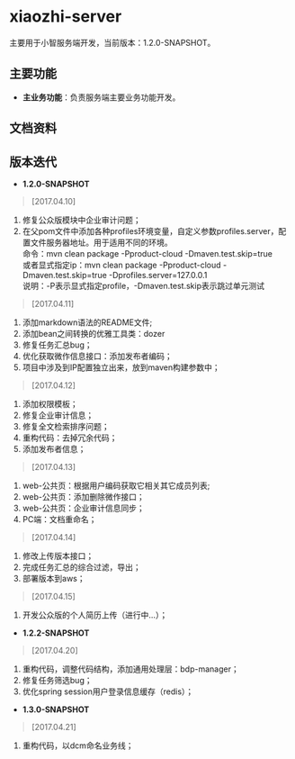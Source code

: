 # xiaozhi-server
主要用于小智服务端开发，当前版本：1.2.0-SNAPSHOT。

## 主要功能

* **主业务功能**：负责服务端主要业务功能开发。


## 文档资料


## 版本迭代

* **1.2.0-SNAPSHOT**

>  [2017.04.10]
1. 修复公众版模块中企业审计问题；
2. 在父pom文件中添加各种profiles环境变量，自定义参数profiles.server，配置文件服务器地址。用于适用不同的环境。  
        命令：mvn clean package -Pproduct-cloud -Dmaven.test.skip=true  
        或者显式指定ip：mvn clean package -Pproduct-cloud -Dmaven.test.skip=true -Dprofiles.server=127.0.0.1  
        说明：-P表示显式指定profile，-Dmaven.test.skip表示跳过单元测试 
        
>  [2017.04.11]
1. 添加markdown语法的README文件;
2. 添加bean之间转换的优雅工具类：dozer
3. 修复任务汇总bug；
4. 优化获取微作信息接口：添加发布者编码；
5. 项目中涉及到IP配置独立出来，放到maven构建参数中；

>  [2017.04.12]
1. 添加权限模板；
2. 修复企业审计信息；
3. 修复全文检索排序问题；
4. 重构代码：去掉冗余代码；
5. 添加发布者信息；

>  [2017.04.13]
1. web-公共页：根据用户编码获取它相关其它成员列表;
2. web-公共页：添加删除微作接口；
3. web-公共页：企业审计信息同步；
4. PC端：文档重命名；

>  [2017.04.14]
1. 修改上传版本接口；
2. 完成任务汇总的综合过滤，导出；
3. 部署版本到aws；

>  [2017.04.15]
1. 开发公众版的个人简历上传（进行中...）；

* **1.2.2-SNAPSHOT**

>  [2017.04.20]
1. 重构代码，调整代码结构，添加通用处理层：bdp-manager；
2. 修复任务筛选bug； 
3. 优化spring session用户登录信息缓存（redis）；

* **1.3.0-SNAPSHOT**

>  [2017.04.21]
1. 重构代码，以dcm命名业务线；